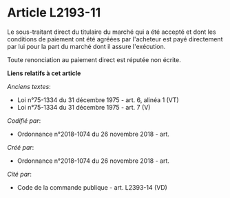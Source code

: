 # Article L2193-11

Le sous-traitant direct du titulaire du marché qui a été accepté et dont les conditions de paiement ont été agréées par
l'acheteur est payé directement par lui pour la part du marché dont il assure l'exécution.

Toute renonciation au paiement direct est réputée non écrite.

**Liens relatifs à cet article**

_Anciens textes_:

  - Loi n°75-1334 du 31 décembre 1975 - art. 6, alinéa 1 (VT)
  - Loi n°75-1334 du 31 décembre 1975 - art. 7 (V)

_Codifié par_:

  - Ordonnance n°2018-1074 du 26 novembre 2018 - art.

_Créé par_:

  - Ordonnance n°2018-1074 du 26 novembre 2018 - art.

_Cité par_:

  - Code de la commande publique - art. L2393-14 (VD)
